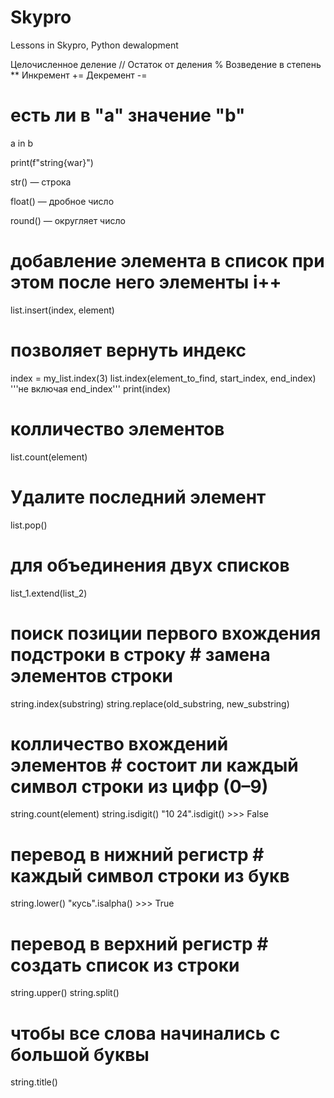 # Skypro
Lessons in Skypro, Python dewalopment

<!-- Математичемкие операции -->

Целочисленное деление //
Остаток от деления %
Возведение в степень **
Инкремент +=
Декремент -=

# есть ли в "а" значение "b"
a in b 

print(f"string{war}")

str() — строка

float() — дробное число

round() — округляет число

<!-- ///   LISTS   /// -->

# добавление элемента в список при этом после него элементы i++
list.insert(index, element) 

# позволяет вернуть индекс
index = my_list.index(3) 
list.index(element_to_find, start_index, end_index) '''не включая end_index'''
print(index)

# колличество элементов
list.count(element)

# Удалите последний элемент
list.pop()

# для объединения двух списков
list_1.extend(list_2)

<!-- ///   STRING   /// -->

# поиск позиции первого вхождения подстроки в строку        # замена элементов строки
string.index(substring)                                     string.replace(old_substring, new_substring)
                                                            
# колличество вхождений элементов                           # состоит ли каждый символ строки из цифр (0–9)
string.count(element)                                       string.isdigit()   "10 24".isdigit() >>>  False
                                                            
# перевод в нижний регистр                                  #  каждый символ строки из букв
string.lower()                                              "кусь".isalpha()  >>>  True
                                                            
# перевод в верхний регистр                                 # создать список из строки
string.upper()                                              string.split()
                                                            
# чтобы все слова начинались с большой буквы                
string.title()                                              
                                                            

